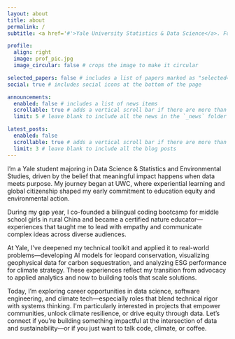 ```yaml
---
layout: about
title: about
permalink: /
subtitle: <a href='#'>Yale University Statistics & Data Science</a>. For Code. For Climate. For Change.

profile:
  align: right
  image: prof_pic.jpg
  image_circular: false # crops the image to make it circular

selected_papers: false # includes a list of papers marked as "selected={true}"
social: true # includes social icons at the bottom of the page

announcements:
  enabled: false # includes a list of news items
  scrollable: true # adds a vertical scroll bar if there are more than 3 news items
  limit: 5 # leave blank to include all the news in the `_news` folder

latest_posts:
  enabled: false
  scrollable: true # adds a vertical scroll bar if there are more than 3 new posts items
  limit: 3 # leave blank to include all the blog posts
---
```


I’m a Yale student majoring in Data Science & Statistics and Environmental Studies, driven by the belief that meaningful impact happens when data meets purpose. My journey began at UWC, where experiential learning and global citizenship shaped my early commitment to education equity and environmental action.

During my gap year, I co-founded a bilingual coding bootcamp for middle school girls in rural China and became a certified nature educator—experiences that taught me to lead with empathy and communicate complex ideas across diverse audiences.

At Yale, I’ve deepened my technical toolkit and applied it to real-world problems—developing AI models for leopard conservation, visualizing geophysical data for carbon sequestration, and analyzing ESG performance for climate strategy. These experiences reflect my transition from advocacy to applied analytics and now to building tools that scale solutions.

Today, I’m exploring career opportunities in data science, software engineering, and climate tech—especially roles that blend technical rigor with systems thinking. I'm particularly interested in projects that empower communities, unlock climate resilience, or drive equity through data.
Let’s connect if you’re building something impactful at the intersection of data and sustainability—or if you just want to talk code, climate, or coffee.
